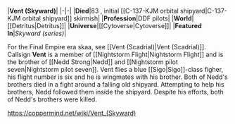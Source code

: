 |**Vent (Skyward)**|
|-|-|
|**Died**|83 , initial [[C-137-KJM orbital shipyard\|C-137-KJM orbital shipyard]] skirmish|
|**Profession**|DDF pilots|
|**World**|[[Detritus\|Detritus]]|
|**Universe**|[[Cytoverse\|Cytoverse]]|
|**Featured In**|*Skyward (series)*|

For the Final Empire era skaa, see [[Vent (Scadrial)\|Vent (Scadrial)]].
Callsign **Vent** is a member of [[Nightstorm Flight\|Nightstorm Flight]] and is the brother of [[Nedd Strong\|Nedd]] and [[Nightstorm pilot seven\|Nightstorm pilot seven]]. Vent flies a blue [[Sigo\|Sigo]]-class figher, his flight number is six and he is wingmates with his brother.
Both of Nedd's brothers died in a fight around a falling old shipyard. Attempting to help his brothers, Nedd followed them inside the shipyard. Despite his efforts, both of Nedd's brothers were killed.



https://coppermind.net/wiki/Vent_(Skyward)
